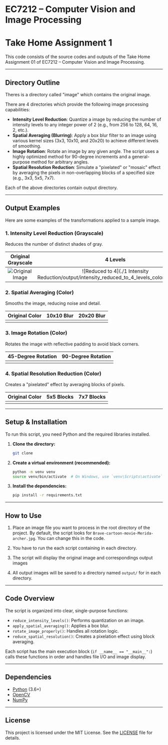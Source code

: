 # EC7212 – Computer Vision and Image Processing  
# Take Home Assignment 1

This code consists of the source codes and outputs of the Take Home Assignment 01 of EC7212 – Computer Vision and Image Processing.

---

## Directory Outline

Theres is a directory called "image" which contains the original image.

There are 4 directories which provide the following image processing capabilities:

* **Intensity Level Reduction**: Quantize a image by reducing the number of intensity levels to any integer power of 2 (e.g., from 256 to 128, 64, 16, 2, etc.).
* **Spatial Averaging (Blurring)**: Apply a box blur filter to an image using various kernel sizes (3x3, 10x10, and 20x20) to achieve different levels of smoothing.
* **Image Rotation**: Rotate an image by any given angle. The script uses a highly optimized method for 90-degree increments and a general-purpose method for arbitrary angles.
* **Spatial Resolution Reduction**: Simulate a "pixelated" or "mosaic" effect by averaging the pixels in non-overlapping blocks of a specified size (e.g., 3x3, 5x5, 7x7).

Each of the above directories contain output directory.

---

## Output Examples

Here are some examples of the transformations applied to a sample image.

### 1. Intensity Level Reduction (Grayscale)
Reduces the number of distinct shades of gray.

| Original Grayscale | 4 Levels | 4 Levels |
| :---: | :---: | :---: |
| ![Original Image](.image/Brave-cartoon-movie-Merida-archer.jpg) |![Reduced to 4](./1 Intensity Reduction/output/intensity_reduced_to_4_levels_color_image.png) | ![Reduced to 8](./1Intensity Reduction/output/intensity_reduced_to_8_levels_color_image.png) |

### 2. Spatial Averaging (Color)
Smooths the image, reducing noise and detail.

| Original Color | 10x10 Blur | 20x20 Blur |
| :---: | :---: | :---: |
| | |  |


### 3. Image Rotation (Color)
Rotates the image with reflective padding to avoid black corners.

| 45-Degree Rotation | 90-Degree Rotation |
| :---: | :---: |
|  |  |


### 4. Spatial Resolution Reduction (Color)
Creates a "pixelated" effect by averaging blocks of pixels.

| Original Color | 5x5 Blocks | 7x7 Blocks |
| :---: | :---: | :---: |
|  |  |  |

---

## Setup & Installation

To run this script, you need Python and the required libraries installed.

1.  **Clone the directory:**
    ```bash
    git clone 
    ```

2.  **Create a virtual environment (recommended):**
    ```bash
    python -m venv venv
    source venv/bin/activate  # On Windows, use `venv\Scripts\activate`
    ```

3.  **Install the dependencies:**
    ```bash
    pip install -r requirements.txt
    ```

---

## How to Use

1.  Place an image file you want to process in the root directory of the project. By default, the script looks for `Brave-cartoon-movie-Merida-archer.jpg`. You can change this in the code.

2.  You have to run the each script containing in each directory.

3.  The script will display the original image and correspondings output images

4.  All output images will be saved to a  directory named `output/` for in each directory.

---

## Code Overview

The script is organized into clear, single-purpose functions:

* `reduce_intensity_levels()`: Performs quantization on an image.
* `apply_spatial_averaging()`: Applies a box blur.
* `rotate_image_properly()`: Handles all rotation logic.
* `reduce_spatial_resolution()`: Creates a pixelation effect using block averaging.

Each script has the main execution block (`if __name__ == "__main__":`) calls these functions in order and handles file I/O and image display.

---

## Dependencies

* [Python](https://www.python.org/) (3.6+)
* [OpenCV](https://pypi.org/project/opencv-python/)
* [NumPy](https://pypi.org/project/numpy/)

---

## License

This project is licensed under the MIT License. See the [LICENSE](LICENSE.md) file for details.

